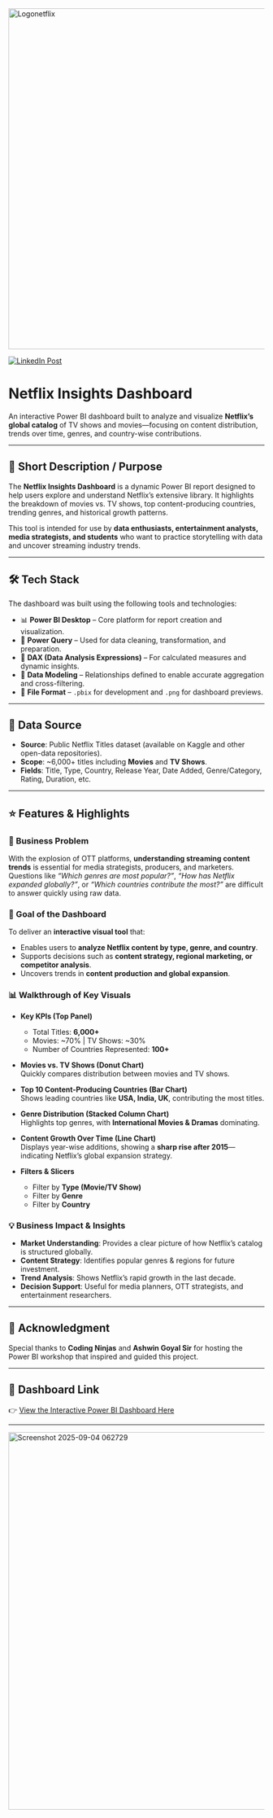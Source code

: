 
<img width="2226" height="670" alt="Logonetflix" src="https://github.com/user-attachments/assets/cd8bfb6a-adeb-44a9-b40a-d2d25e96f030" />


[![LinkedIn Post ](https://img.shields.io/badge/Share%20on-LinkedIn-blue?logo=linkedin&style=for-the-badge)](https://www.linkedin.com/posts/dhirendra-singh-b5b947243_powerbi-workshop-by-coding-ninjas-activity-7369217672313454593-tmMa?utm_source=social_share_send&utm_medium=member_desktop_web&rcm=ACoAADx5VbcBlv1MYit8UbW3ADG9Xn8tXNg832g)


# **Netflix Insights Dashboard**

An interactive Power BI dashboard built to analyze and visualize **Netflix’s global catalog** of TV shows and movies—focusing on content distribution, trends over time, genres, and country-wise contributions.  

---

## 📌 Short Description / Purpose  
The **Netflix Insights Dashboard** is a dynamic Power BI report designed to help users explore and understand Netflix’s extensive library. It highlights the breakdown of movies vs. TV shows, top content-producing countries, trending genres, and historical growth patterns.  

This tool is intended for use by **data enthusiasts, entertainment analysts, media strategists, and students** who want to practice storytelling with data and uncover streaming industry trends.  

---

## 🛠️ Tech Stack  
The dashboard was built using the following tools and technologies:  

- 📊 **Power BI Desktop** – Core platform for report creation and visualization.  
- 📂 **Power Query** – Used for data cleaning, transformation, and preparation.  
- 🧠 **DAX (Data Analysis Expressions)** – For calculated measures and dynamic insights.  
- 📝 **Data Modeling** – Relationships defined to enable accurate aggregation and cross-filtering.  
- 📁 **File Format** – `.pbix` for development and `.png` for dashboard previews.  

---

## 📂 Data Source  
- **Source**: Public Netflix Titles dataset (available on Kaggle and other open-data repositories).  
- **Scope**: ~6,000+ titles including **Movies** and **TV Shows**.  
- **Fields**: Title, Type, Country, Release Year, Date Added, Genre/Category, Rating, Duration, etc.  

---

## ⭐ Features & Highlights  

### 📌 Business Problem  
With the explosion of OTT platforms, **understanding streaming content trends** is essential for media strategists, producers, and marketers. Questions like *“Which genres are most popular?”*, *“How has Netflix expanded globally?”*, or *“Which countries contribute the most?”* are difficult to answer quickly using raw data.  

### 🎯 Goal of the Dashboard  
To deliver an **interactive visual tool** that:  
- Enables users to **analyze Netflix content by type, genre, and country**.  
- Supports decisions such as **content strategy, regional marketing, or competitor analysis**.  
- Uncovers trends in **content production and global expansion**.  

### 📊 Walkthrough of Key Visuals  
- **Key KPIs (Top Panel)**  
  - Total Titles: **6,000+**  
  - Movies: ~70% | TV Shows: ~30%  
  - Number of Countries Represented: **100+**  

- **Movies vs. TV Shows (Donut Chart)**  
  Quickly compares distribution between movies and TV shows.  

- **Top 10 Content-Producing Countries (Bar Chart)**  
  Shows leading countries like **USA, India, UK**, contributing the most titles.  

- **Genre Distribution (Stacked Column Chart)**  
  Highlights top genres, with **International Movies & Dramas** dominating.  

- **Content Growth Over Time (Line Chart)**  
  Displays year-wise additions, showing a **sharp rise after 2015**—indicating Netflix’s global expansion strategy.  

- **Filters & Slicers**  
  - Filter by **Type (Movie/TV Show)**  
  - Filter by **Genre**  
  - Filter by **Country**  

### 💡 Business Impact & Insights  
- **Market Understanding**: Provides a clear picture of how Netflix’s catalog is structured globally.  
- **Content Strategy**: Identifies popular genres & regions for future investment.  
- **Trend Analysis**: Shows Netflix’s rapid growth in the last decade.  
- **Decision Support**: Useful for media planners, OTT strategists, and entertainment researchers.  

---

## 🙏 Acknowledgment  
Special thanks to **Coding Ninjas** and **Ashwin Goyal Sir** for hosting the Power BI workshop that inspired and guided this project.  

---

## 🔗 Dashboard Link  
👉 [View the Interactive Power BI Dashboard Here](https://lnkd.in/dpaEyVz8)  

---

<img width="1307" height="742" alt="Screenshot 2025-09-04 062729" src="https://github.com/user-attachments/assets/27581edc-4548-4e5e-8173-a1c09cc2a5ae" />



